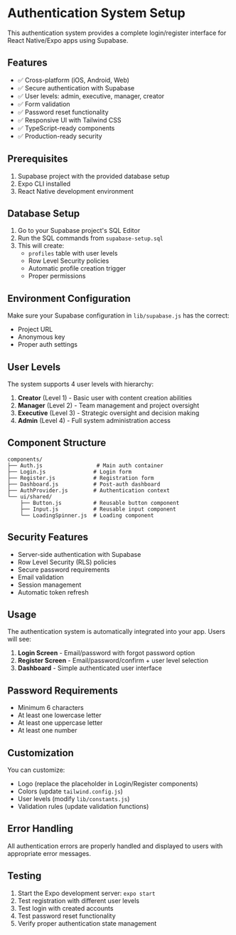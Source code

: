 # Authentication System Setup

This authentication system provides a complete login/register interface for React Native/Expo apps using Supabase.

## Features

- ✅ Cross-platform (iOS, Android, Web)
- ✅ Secure authentication with Supabase
- ✅ User levels: admin, executive, manager, creator
- ✅ Form validation
- ✅ Password reset functionality
- ✅ Responsive UI with Tailwind CSS
- ✅ TypeScript-ready components
- ✅ Production-ready security

## Prerequisites

1. Supabase project with the provided database setup
2. Expo CLI installed
3. React Native development environment

## Database Setup

1. Go to your Supabase project's SQL Editor
2. Run the SQL commands from `supabase-setup.sql`
3. This will create:
   - `profiles` table with user levels
   - Row Level Security policies
   - Automatic profile creation trigger
   - Proper permissions

## Environment Configuration

Make sure your Supabase configuration in `lib/supabase.js` has the correct:
- Project URL
- Anonymous key
- Proper auth settings

## User Levels

The system supports 4 user levels with hierarchy:

1. **Creator** (Level 1) - Basic user with content creation abilities
2. **Manager** (Level 2) - Team management and project oversight  
3. **Executive** (Level 3) - Strategic oversight and decision making
4. **Admin** (Level 4) - Full system administration access

## Component Structure

```
components/
├── Auth.js                 # Main auth container
├── Login.js               # Login form
├── Register.js            # Registration form
├── Dashboard.js           # Post-auth dashboard
├── AuthProvider.js        # Authentication context
└── ui/shared/
    ├── Button.js          # Reusable button component
    ├── Input.js           # Reusable input component
    └── LoadingSpinner.js  # Loading component
```

## Security Features

- Server-side authentication with Supabase
- Row Level Security (RLS) policies
- Secure password requirements
- Email validation
- Session management
- Automatic token refresh

## Usage

The authentication system is automatically integrated into your app. Users will see:

1. **Login Screen** - Email/password with forgot password option
2. **Register Screen** - Email/password/confirm + user level selection
3. **Dashboard** - Simple authenticated user interface

## Password Requirements

- Minimum 6 characters
- At least one lowercase letter
- At least one uppercase letter
- At least one number

## Customization

You can customize:
- Logo (replace the placeholder in Login/Register components)
- Colors (update `tailwind.config.js`)
- User levels (modify `lib/constants.js`)
- Validation rules (update validation functions)

## Error Handling

All authentication errors are properly handled and displayed to users with appropriate error messages.

## Testing

1. Start the Expo development server: `expo start`
2. Test registration with different user levels
3. Test login with created accounts
4. Test password reset functionality
5. Verify proper authentication state management
